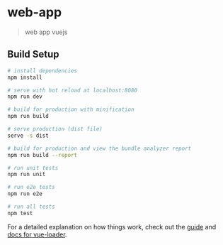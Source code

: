 # web-app

> web app vuejs

## Build Setup

``` bash
# install dependencies
npm install

# serve with hot reload at localhost:8080
npm run dev

# build for production with minification
npm run build

# serve production (dist file)
serve -s dist

# build for production and view the bundle analyzer report
npm run build --report

# run unit tests
npm run unit

# run e2e tests
npm run e2e

# run all tests
npm test
```

For a detailed explanation on how things work, check out the [guide](http://vuejs-templates.github.io/webpack/) and [docs for vue-loader](http://vuejs.github.io/vue-loader).
